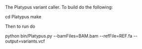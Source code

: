 
The Platypus variant caller. To build do the following:

cd Platypus
make

Then to run do

python bin/Platypus.py --bamFiles=BAM.bam --refFile=REF.fa --output=variants.vcf
